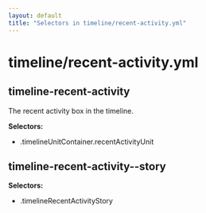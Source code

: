 ```yaml
---
layout: default
title: "Selectors in timeline/recent-activity.yml"
---
```


# timeline/recent-activity.yml



## timeline-recent-activity

The recent activity box in the timeline.

__Selectors:__

 * .timelineUnitContainer.recentActivityUnit



## timeline-recent-activity--story

__Selectors:__

 * .timelineRecentActivityStory

